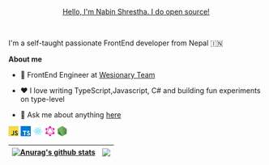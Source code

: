 

<p align="center"><a href="https://sthanabin.com.np">Hello, I'm Nabin Shrestha. I do open source!</a></p>

<br />

I'm a self-taught passionate FrontEnd developer from Nepal 🇮🇳

**About me**

- 💼 FrontEnd Engineer at [Wesionary Team](http://wesionary.team)

- ❤️ I love writing TypeScript,Javascript, C# and building fun experiments on type-level

- 💬 Ask me about anything [here](https://github.com/nabinstha1234/issues)

<code><img height="20" alt="javascript" src="https://raw.githubusercontent.com/github/explore/80688e429a7d4ef2fca1e82350fe8e3517d3494d/topics/javascript/javascript.png"></code>
<code><img height="20" alt="typescript" src="https://raw.githubusercontent.com/github/explore/80688e429a7d4ef2fca1e82350fe8e3517d3494d/topics/typescript/typescript.png"></code>
<code><img height="20" alt="react" src="https://raw.githubusercontent.com/github/explore/80688e429a7d4ef2fca1e82350fe8e3517d3494d/topics/react/react.png"></code>
<code><img height="20" alt="graphql" src="https://raw.githubusercontent.com/github/explore/5c058a388828bb5fde0bcafd4bc867b5bb3f26f3/topics/graphql/graphql.png"></code>
<code><img height="20" alt="nodejs" src="https://raw.githubusercontent.com/github/explore/80688e429a7d4ef2fca1e82350fe8e3517d3494d/topics/nodejs/nodejs.png"></code>    


| <a href="https://github.com/nabinstha1234/github-readme-stats"><img align="center" src="https://github-readme-stats.vercel.app/api?username=nabinstha1234&show_icons=true&include_all_commits=true&theme=buefy&hide_border=true" alt="Anurag's github stats" /></a> | <a href="https://github.com/nabinstha1234/github-readme-stats"><img align="center" src="https://github-readme-stats.vercel.app/api/top-langs/?username=nabinstha1234&layout=compact&theme=buefy&hide_border=true" /></a> |
| ------------- | ------------- |


